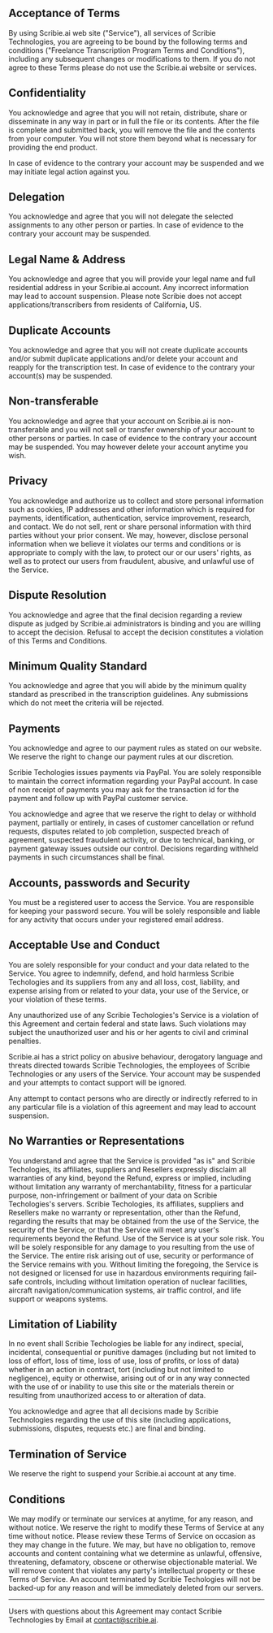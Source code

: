 ## Acceptance of Terms

By using Scribie.ai web site ("Service"), all services of Scribie Technologies, you are agreeing to be bound by the following terms and conditions ("Freelance Transcription Program Terms and Conditions"), including any subsequent changes or modifications to them. If you do not agree to these Terms please do not use the Scribie.ai website or services.

## Confidentiality

You acknowledge and agree that you will not retain, distribute, share or disseminate in any way in part or in full the file or its contents. After the file is complete and submitted back, you will remove the file and the contents from your computer. You will not store them beyond what is necessary for providing the end product.

In case of evidence to the contrary your account may be suspended and we may initiate legal action against you.

## Delegation

You acknowledge and agree that you will not delegate the selected assignments to any other person or parties. In case of evidence to the contrary your account may be suspended.

## Legal Name & Address

You acknowledge and agree that you will provide your legal name and full residential address in your Scribie.ai account. Any incorrect information may lead to account suspension. Please note Scribie does not accept applications/transcribers from residents of California, US.

## Duplicate Accounts

You acknowledge and agree that you will not create duplicate accounts and/or submit duplicate applications and/or delete your account and reapply for the transcription test. In case of evidence to the contrary your account(s) may be suspended.

## Non-transferable

You acknowledge and agree that your account on Scribie.ai is non-transferable and you will not sell or transfer ownership of your account to other persons or parties. In case of evidence to the contrary your account may be suspended. You may however delete your account anytime you wish.

## Privacy

You acknowledge and authorize us to collect and store personal information such as cookies, IP addresses and other information which is required for payments, identification, authentication, service improvement, research, and contact. We do not sell, rent or share personal information with third parties without your prior consent. We may, however, disclose personal information when we believe it violates our terms and conditions or is appropriate to comply with the law, to protect our or our users' rights, as well as to protect our users from fraudulent, abusive, and unlawful use of the Service.

## Dispute Resolution

You acknowledge and agree that the final decision regarding a review dispute as judged by Scribie.ai administrators is binding and you are willing to accept the decision. Refusal to accept the decision constitutes a violation of this Terms and Conditions.

## Minimum Quality Standard

You acknowledge and agree that you will abide by the minimum quality standard as prescribed in the transcription guidelines. Any submissions which do not meet the criteria will be rejected.

## Payments

You acknowledge and agree to our payment rules as stated on our website. We reserve the right to change our payment rules at our discretion.

Scribie Techologies issues payments via PayPal. You are solely responsible to maintain the correct information regarding your PayPal account. In case of non receipt of payments you may ask for the transaction id for the payment and follow up with PayPal customer service.

You acknowledge and agree that we reserve the right to delay or withhold payment, partially or entirely, in cases of customer cancellation or refund requests, disputes related to job completion, suspected breach of agreement, suspected fraudulent activity, or due to technical, banking, or payment gateway issues outside our control. Decisions regarding withheld payments in such circumstances shall be final.

## Accounts, passwords and Security

You must be a registered user to access the Service. You are responsible for keeping your password secure. You will be solely responsible and liable for any activity that occurs under your registered email address.

## Acceptable Use and Conduct

You are solely responsible for your conduct and your data related to the Service. You agree to indemnify, defend, and hold harmless Scribie Techologies and its suppliers from any and all loss, cost, liability, and expense arising from or related to your data, your use of the Service, or your violation of these terms.

Any unauthorized use of any Scribie Techologies's Service is a violation of this Agreement and certain federal and state laws. Such violations may subject the unauthorized user and his or her agents to civil and criminal penalties.

Scribie.ai has a strict policy on abusive behaviour, derogatory language and threats directed towards Scribie Technologies, the employees of Scribie Technologies or any users of the Service. Your account may be suspended and your attempts to contact support will be ignored.

Any attempt to contact persons who are directly or indirectly referred to in any particular file is a violation of this agreement and may lead to account suspension.

## No Warranties or Representations

You understand and agree that the Service is provided "as is" and Scribie Techologies, its affiliates, suppliers and Resellers expressly disclaim all warranties of any kind, beyond the Refund, express or implied, including without limitation any warranty of merchantability, fitness for a particular purpose, non-infringement or bailment of your data on Scribie Techologies's servers. Scribie Techologies, its affiliates, suppliers and Resellers make no warranty or representation, other than the Refund, regarding the results that may be obtained from the use of the Service, the security of the Service, or that the Service will meet any user's requirements beyond the Refund. Use of the Service is at your sole risk. You will be solely responsible for any damage to you resulting from the use of the Service. The entire risk arising out of use, security or performance of the Service remains with you. Without limiting the foregoing, the Service is not designed or licensed for use in hazardous environments requiring fail-safe controls, including without limitation operation of nuclear facilities, aircraft navigation/communication systems, air traffic control, and life support or weapons systems.

## Limitation of Liability

In no event shall Scribie Techologies be liable for any indirect, special, incidental, consequential or punitive damages (including but not limited to loss of effort, loss of time, loss of use, loss of profits, or loss of data) whether in an action in contract, tort (including but not limited to negligence), equity or otherwise, arising out of or in any way connected with the use of or inability to use this site or the materials therein or resulting from unauthorized access to or alteration of data.

You acknowledge and agree that all decisions made by Scribie Technologies regarding the use of this site (including applications, submissions, disputes, requests etc.) are final and binding.

## Termination of Service

We reserve the right to suspend your Scribie.ai account at any time.

## Conditions

We may modify or terminate our services at anytime, for any reason, and without notice. We reserve the right to modify these Terms of Service at any time without notice. Please review these Terms of Service on occasion as they may change in the future. We may, but have no obligation to, remove accounts and content containing what we determine as unlawful, offensive, threatening, defamatory, obscene or otherwise objectionable material. We will remove content that violates any party's intellectual property or these Terms of Service. An account terminated by Scribie Techologies will not be backed-up for any reason and will be immediately deleted from our servers.

---

Users with questions about this Agreement may contact Scribie Technologies by Email at [contact@scribie.ai](mailto:contact@scribie.ai).
